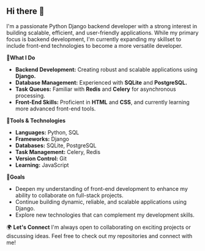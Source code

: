 ## Hi there 👋

I'm a passionate Python Django backend developer with a strong interest in building scalable, efficient, and user-friendly applications. While my primary focus is backend development, I'm currently expanding my skillset to include front-end technologies to become a more versatile developer.

🌟<b>What I Do</b>
<ul>
<li><b>Backend Development:</b> Creating robust and scalable applications using <b>Django.</b></li>
<li><b>Database Management:</b> Experienced with <b>SQLite</b> and <b>PostgreSQL.</b></li>
<li><b>Task Queues:</b> Familiar with <b>Redis</b> and <b>Celery</b> for asynchronous processing.</li>
<li><b>Front-End Skills:</b> Proficient in <b>HTML</b> and <b>CSS</b>, and currently learning more advanced front-end tools.</li>
</ul>
🚀<b>Tools & Technologies</b>
<ul>
<li><b>Languages:</b> Python, SQL</li>
<li><b>Frameworks:</b> Django</li>
<li><b>Databases:</b> SQLite, PostgreSQL</li>
<li><b>Task Management:</b> Celery, Redis</li>
<li><b>Version Control:</b> Git</li>
<li><b>Learning:</b> JavaScript</li>
</ul>
🎯<b>Goals</b>
<ul>
<li>Deepen my understanding of front-end development to enhance my ability to collaborate on full-stack projects.</li>
<li>Continue building dynamic, reliable, and scalable applications using Django.</li>
<li>Explore new technologies that can complement my development skills.</li>
</ul>
🌍 <b>Let's Connect</b>
I'm always open to collaborating on exciting projects or discussing ideas. Feel free to check out my repositories and connect with me!
